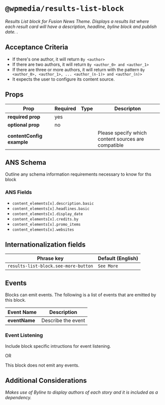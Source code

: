 # `@wpmedia/results-list-block`
_Results List block for Fusion News Theme. Displays a results list where each result card will have a description, headline, byline block and publish date. ._

## Acceptance Criteria
- If there's one author, it will return `By <author>`
- If there are two authors, it will return `By <author_0> and <author_1>`
- If there are three or more authors, it will return with the pattern `By <author_0>, <author_1>, ... <author_(n-1)> and <author_(n)>`
- It expects the user to configure its content source.

## Props
| **Prop** | **Required** | **Type** | **Descripton** |
|---|---|---|---|
| **required prop** | yes | | |
| **optional prop** | no | | |
| **contentConfig example** | | | Please specify which content sources are compatible |

## ANS Schema
Outline any schema information requirements necessary to know for ths block

### ANS Fields
- `content_elements[x].description.basic`
- `content_elements[x].headlines.basic`
- `content_elements[x].display_date`
- `content_elements[x].credits.by`
- `content_elements[x].promo_items`
- `content_elements[x].websites`

## Internationalization fields
| Phrase key | Default (English) |
|---|---|
|`results-list-block.see-more-button`|`See More`|

## Events
Blocks can emit events. The following is a list of events that are emitted by this block.

| **Event Name** | **Description** |
|---|---|
| **eventName** | Describe the event |

### Event Listening
Include block specific intructions for event listening.

OR

This block does not emit any events.

## Additional Considerations
_Makes use of Byline to display authors of each story and it is included as a dependency._
